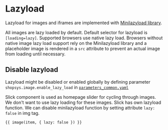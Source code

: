 # Lazyload

Lazyload for images and iframes are implemented with [Minilazyload library](https://www.npmjs.com/package/minilazyload).

All images are lazy loaded by default. Default selector for lazyload is `[loading=lazy]`.
Supported browsers use native lazy load.
Browsers without native image lazy load support rely on the Minilazyload library and a placeholder image is rendered in a `src` attribute to prevent an actual image from loading until necessary.

## Disable lazyload

Lazyload might be disabled or enabled globally by defining parameter `shopsys.image.enable_lazy_load` in [`parameters_common.yaml`](https://github.com/shopsys/shopsys/blob/master/project-base/app/config/parameters_common.yaml)

Slick component is used as homepage slider for cycling through images. We don't want to use lazy loading for these images. Slick has own lazyload function. We can disable minilazyload function by setting attribute `lazy: false` in img tag.

```twig
{{ image(item, { lazy: false }) }}
```
